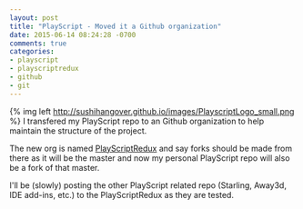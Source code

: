 ```yaml
---
layout: post
title: "PlayScript - Moved it a Github organization"
date: 2015-06-14 08:24:28 -0700
comments: true
categories: 
- playscript
- playscriptredux
- github
- git
---
```

{% img left http://sushihangover.github.io/images/PlayscriptLogo_small.png %}  I transfered my PlayScript repo to an Github organization to help maintain the structure of the project. 

The new org is named [PlayScriptRedux](https://github.com/PlayScriptRedux) and say forks should be made from there as it will be the master and now my personal PlayScript repo will also be a fork of that master.

I'll be (slowly) posting the other PlayScript related repo (Starling, Away3d, IDE add-ins, etc.) to the PlayScriptRedux as they are tested.

